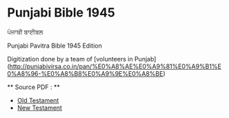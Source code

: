 # Punjabi Bible 1945
ਪੰਜਾਬੀ ਬਾਈਬਲ

Punjabi Pavitra Bible 1945 Edition

Digitization done by a team of [volunteers in Punjab] (http://punjabivirsa.co.in/pan/%E0%A8%AE%E0%A9%81%E0%A9%B1%E0%A8%96-%E0%A8%B8%E0%A9%9E%E0%A8%BE)

** Source PDF : **

- [Old Testament](https://ia801502.us.archive.org/16/items/PunjabiBible_OldTestament/Punjabi%20Bible%20OT_%20Full.pdf)
- [New Testament](https://ia800205.us.archive.org/3/items/PunjabiBible_NewTestament/Punjabi%20Bible_New%20Testament.pdf)
